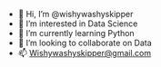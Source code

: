 - 👋 Hi, I’m @wishywashyskipper
- 👀 I’m interested in Data Science 
- 🌱 I’m currently learning Python 
- 💞️ I’m looking to collaborate on Data 
- 📫 Wishywashyskipper@gmail.com

<!---
wishywashyskipper/wishywashyskipper is a ✨ special ✨ repository because its `README.md` (this file) appears on your GitHub profile.
You can click the Preview link to take a look at your changes.
--->
